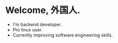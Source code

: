 # Welcome, 外国人.

- I'm backend developer.
- Pro linux user.
- Currently improving software engineering skills.
